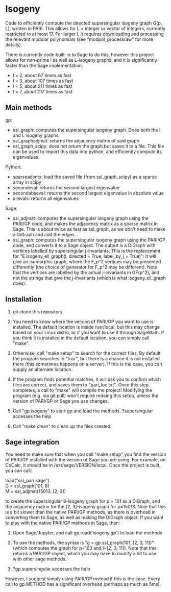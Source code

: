 # Isogeny

Code to efficiently compute the directed supersingular isogeny graph G(p, L), written in PARI. This allows for L = integer or vector of integers, currently restricted to at most 17. For larger l, it requires downloading and processing the relevant modular polynomials (see "modpol_processraw" for more details).

There is currently code built-in to Sage to do this, however this project allows for non-prime l as well as L-isogeny graphs, and it is significantly faster than the Sage implementation:
* l = 2, about 67 times as fast
* l = 3, about 107 times as fast
* l = 5, about 211 times as fast
* l = 7, about 217 times as fast

## Main methods
gp: 
* ssl_graph: computes the supersingular isogeny graph. Does both the l and L isogeny graphs.
* ssl_graphadjmat: returns the adjacency matrix of said graph
* ssl_graph_scipy: does not return the graph but saves it to a file. This file can be used to import this data into python, and efficiently compute its eigenvalues.

Python:
* sparseadjmtx: load the saved file (from ssl_graph_scipy) as a sparse array in scipy
* secondeval: returns the second largest eigenvalue
* secondabseval: returns the second largest eigenvalue in absolute value
* allevals: returns all eigenvalues

Sage:
* ssl_adjmat: computes the supersingular isogeny graph using the PARI/GP code, and makes the adjacency matrix as a sparse matrix in Sage. This is about twice as fast as ssl_graph, as we don't need to make a DiGraph and add the edges.
* ssl_graph: computes the supersingular isogeny graph using the PARI/GP code, and converts it to a Sage object. The output is a DiGraph with vertices labelled by supersingular j-invariants. This is the replacement for "E.isogeny_ell_graph(l, directed = True, label_by_j = True)": it will give an isomorphic graph, where the F_p^2 vertices may be presented differently (the choice of generator for F_p^2 may be different). Note that the vertices are labelled by the actual j-invariants in GF(p^2), and not the strings that give the j-invariants (which is what isogeny_ell_graph does).

## Installation
1. git clone this repository

2. You need to know where the version of PARI/GP you want to use is installed. The default location is inside /usr/local, but this may change based on your Linux distro, or if you want to use it through SageMath. If you think it is installed in the default location, you can simply call "make".

3. Otherwise, call "make setup" to search for the correct files. By default the program searches in "/usr", but there is a chance it is not installed there (this sometimes happens on a server). If this is the case, you can supply an alternate location.

4. If the program finds potential matches, it will ask you to confirm which files are correct, and saves them to "pari_loc.txt". Once this step completes, a call to "make" will compile the project! Modifying the program (e.g. via git pull) won't require redoing this setup, unless the version of PARI/GP or Sage you use changes.

5. Call "gp isogeny" to start gp and load the methods. ?supersingular accesses the help

6. Call "make clean" to clean up the files created.

## Sage integration
You need to make sure that when you call "make setup" you find the version of PARI/GP installed with the version of Sage you are using. For example, on CoCalc, it should be in /ext/sage/VERSION/local. Once the project is built, you can call:

load("ssl_pari.sage")\
G = ssl_graph(101, 8)\
M = ssl_adjmat(15013, [2, 3])

to create the supersingular 8-isogeny graph for p = 101 as a DiGraph, and the adjacency matrix for the [2, 3]-isogeny graph for p=15013. Note that this is a bit slower than the native PARI/GP methods, as there is overhead in converting them to Sage, as well as making the DiGraph object. If you want to play with the native PARI/GP methods in Sage, then:

1. Open Sage/Jupyter, and call gp.read('isogeny.gp') to load the methods

2. To use the methods, the syntax is "g = gp.ssl_graph(101, [2, 3, 11])" (which computes the graph for p=103 and l=[2, 3, 11]). Note that this returns a PARI/GP object, which you may have to modify a bit to use with other sage methods.

3. ?gp.supersingular accesses the help

However, I suggest simply using PARI/GP instead if this is the case. Every call to gp.METHOD has a significant overhead (perhaps as much as 5ms).

